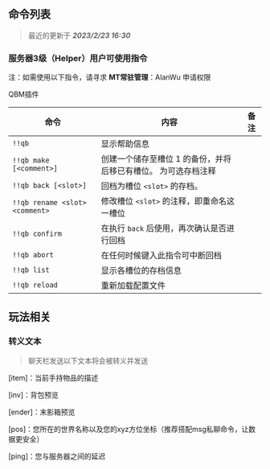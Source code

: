 ## 命令列表
>最近的更新于 ***2023/2/23 16:30***

### 服务器3级（Helper）用户可使用指令
注：如需使用以下指令，请寻求 **MT常驻管理**：AlanWu 申请权限

QBM插件

| **命令**                         | **内容**                                     | **备注**  |
|--------------------------------|--------------------------------------------|---------|
| `!!qb     `                    | 显示帮助信息                                     |
| `!!qb make [<comment>]`        | 创建一个储存至槽位 1 的备份，并将后移已有槽位。<comment> 为可选存档注释 |
| `!!qb back [<slot>]`           | 回档为槽位 `<slot>` 的存档。                        |
| `!!qb rename <slot> <comment>` | 修改槽位 `<slot>` 的注释，即重命名这一槽位                 |
| `!!qb confirm`                 | 在执行 `back` 后使用，再次确认是否进行回档                  |
| `!!qb abort`                   | 在任何时候键入此指令可中断回档                            |
| `!!qb list`                    | 显示各槽位的存档信息                                 |
| `!!qb reload`                  | 重新加载配置文件                                   |



## 玩法相关

### 转义文本
> 聊天栏发送以下文本将会被转义并发送

[item]：当前手持物品的描述

[inv]：背包预览

[ender]：末影箱预览

[pos]：您所在的世界名称以及您的xyz方位坐标（推荐搭配msg私聊命令，让数据更安全）

[ping]：您与服务器之间的延迟
